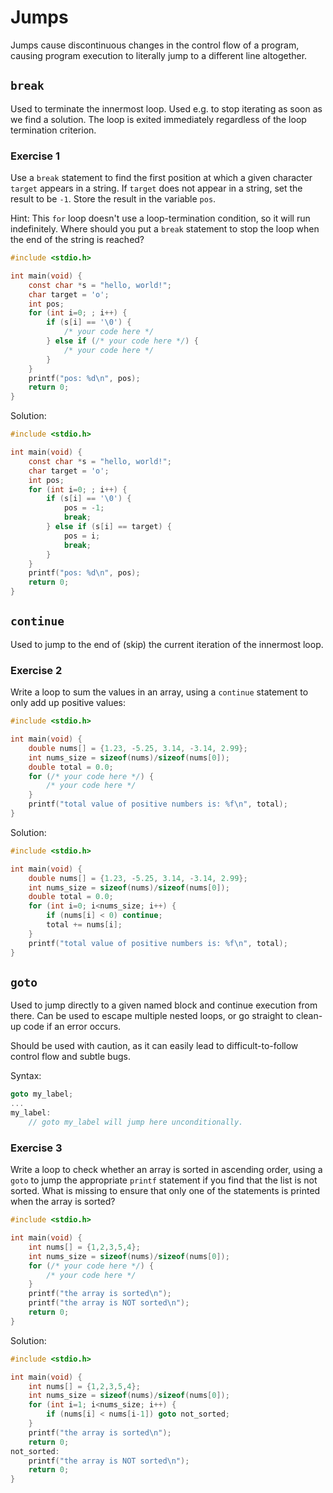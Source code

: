 # Jumps

Jumps cause discontinuous changes in the control flow of a program, causing program execution to
literally jump to a different line altogether.

## `break`

Used to terminate the innermost loop. Used e.g. to stop iterating as soon as we find a solution. The
loop is exited immediately regardless of the loop termination criterion.

### Exercise 1

Use a `break` statement to find the first position at which a given character `target` appears in a
string. If `target` does not appear in a string, set the result to be `-1`. Store the result in the
variable `pos`.

Hint: This `for` loop doesn't use a loop-termination condition, so it will run indefinitely. Where
should you put a `break` statement to stop the loop when the end of the string is reached?

```c
#include <stdio.h>

int main(void) {
    const char *s = "hello, world!";
    char target = 'o';
    int pos;
    for (int i=0; ; i++) {
        if (s[i] == '\0') {
            /* your code here */
        } else if (/* your code here */) {
            /* your code here */
        }
    }
    printf("pos: %d\n", pos);
    return 0;
}
```

Solution:

```c
#include <stdio.h>

int main(void) {
    const char *s = "hello, world!";
    char target = 'o';
    int pos;
    for (int i=0; ; i++) {
        if (s[i] == '\0') {
            pos = -1;
            break;
        } else if (s[i] == target) {
            pos = i;
            break;
        }
    }
    printf("pos: %d\n", pos);
    return 0;
}
```

## `continue`

Used to jump to the end of (skip) the current iteration of the innermost loop.

### Exercise 2

Write a loop to sum the values in an array, using a `continue` statement to only add up positive values:

```c
#include <stdio.h>

int main(void) {
    double nums[] = {1.23, -5.25, 3.14, -3.14, 2.99};
    int nums_size = sizeof(nums)/sizeof(nums[0]);
    double total = 0.0;
    for (/* your code here */) {
        /* your code here */
    }
    printf("total value of positive numbers is: %f\n", total);
}
```

Solution:

```c
#include <stdio.h>

int main(void) {
    double nums[] = {1.23, -5.25, 3.14, -3.14, 2.99};
    int nums_size = sizeof(nums)/sizeof(nums[0]);
    double total = 0.0;
    for (int i=0; i<nums_size; i++) {
        if (nums[i] < 0) continue;
        total += nums[i];
    }
    printf("total value of positive numbers is: %f\n", total);
}
```

## `goto`

Used to jump directly to a given named block and continue execution from there. Can be used to escape
multiple nested loops, or go straight to clean-up code if an error occurs.

Should be used with caution, as it can easily lead to difficult-to-follow control flow and subtle bugs.

Syntax:

```c
goto my_label;
...
my_label:
    // goto my_label will jump here unconditionally.
```

### Exercise 3

Write a loop to check whether an array is sorted in ascending order, using a `goto` to jump the
appropriate `printf` statement if you find that the list is not sorted. What is missing to ensure
that only one of the statements is printed when the array is sorted?

```c
#include <stdio.h>

int main(void) {
    int nums[] = {1,2,3,5,4};
    int nums_size = sizeof(nums)/sizeof(nums[0]);
    for (/* your code here */) {
        /* your code here */
    }
    printf("the array is sorted\n");
    printf("the array is NOT sorted\n");
    return 0;
}
```

Solution:

```c
#include <stdio.h>

int main(void) {
    int nums[] = {1,2,3,5,4};
    int nums_size = sizeof(nums)/sizeof(nums[0]);
    for (int i=1; i<nums_size; i++) {
        if (nums[i] < nums[i-1]) goto not_sorted;
    }
    printf("the array is sorted\n");
    return 0;
not_sorted:
    printf("the array is NOT sorted\n");
    return 0;
}
```
